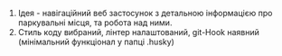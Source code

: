 1. Ідея - навігаційний веб застосунок з детальною інформацією про паркувальні місця, та робота над ними.
2. Cтиль коду вибраний, лінтер налаштований, git-Hook наявний (мінімальний функціонал у папці .husky)